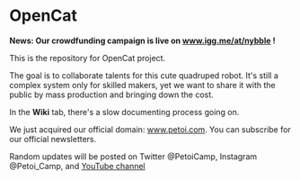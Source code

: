 # OpenCat
**News: Our crowdfunding campaign is live on www.igg.me/at/nybble !**

This is the repository for OpenCat project. 

The goal is to collaborate talents for this cute quadruped robot. It's still a complex system only for skilled makers, yet we want to share it with the public by mass production and bringing down the cost. 

In the **Wiki** tab, there's a slow documenting process going on. 

We just acquired our official domain: www.petoi.com. You can subscribe for our official newsletters.

Random updates will be posted on Twitter @PetoiCamp, Instagram @Petoi_Camp, and [YouTube channel](https://www.youtube.com/c/rongzhongli)


